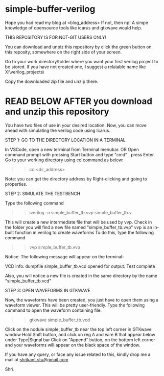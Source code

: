 # simple-buffer-verilog
Hope you had read my blog at <blog_address>
If not, then np! A simpe knowledge of opensource tools like icarus and gtkwave would help.

THIS REPOSITORY IS FOR NOT-GIT USERS ONLY!

You can download and unpiz this repository by click the green button on this reposity, somewhere on the right side of your screen.

Go to your work directory/folder where you want your first verilog project to be stored.
If you have not created one, I suggest a relatable name like X:\verilog_projects\

Copy the downloaded zip file and unzip there.

# READ BELOW AFTER you download and unzip this repository

You have two files of use in your desired location.
Now, you can move ahead with simulating the verilog code using Icarus.

STEP 1: GO TO THE DIRECTORY LOCATION IN A TERMINAL

In VSCode, open a new terminal from Terminal menubar.
OR Open command prompt with pressing Start button and type "cmd" , press Enter.
Go to your working directory using cd command as below:
>> cd <dir_address>

Note: you can get the directory address by Right-clicking and going to properties.

STEP 2: SIMULATE THE TESTBENCH

Type the following command
>> iverilog -o simple_buffer_tb.vvp simple_buffer_tb.v

This will create a new intermediate file that will be used by vvp.
Check in the folder you will find a new file named "simple_buffer_tb.vvp"
vvp is an in-built function in verilog to create waveforms
To do this, type the following command
>> vvp simple_buffer_tb.vvp

Notice: The following message will appear on the terminal-

VCD info: dumpfile simple_buffer_tb.vcd opened for output.
Test complete

Also, you will notice a new file is created in the same directory by the name "simple_buffer_tb.vcd"

STEP 3: OPEN WAVEFORMS IN GTKWAVE

Now, the waveforms have been created, you just have to open them using a waveform viewer.
This will be pretty user-friendly.
Type the following command to open the waveform containing file:
>> gtkwave simple_buffer_tb.vcd

Click on the nodule simple_buffer_tb near the top left corner in GTKwave window
Hold Shift button, and click on reg A and wire B that appear below under Type|Signal bar
Click on "Append" button, on the bottom left corner and your waveforms will appear on the black space of the window.

If you have any query, or face any issue related to this,
kindly drop me a mail at shrikant.stu@gmail.com

Shri.
